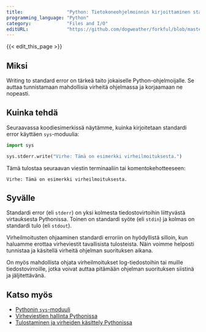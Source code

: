 ```yaml
---
title:                "Python: Tietokoneohjelmoinnin kirjoittaminen standardivirheeseen"
programming_language: "Python"
category:             "Files and I/O"
editURL:              "https://github.com/dogweather/forkful/blob/master/content/fi/python/writing-to-standard-error.md"
---
```


{{< edit_this_page >}}

## Miksi

Writing to standard error on tärkeä taito jokaiselle Python-ohjelmoijalle. Se auttaa tunnistamaan mahdollisia virheitä ohjelmassa ja korjaamaan ne nopeasti.

## Kuinka tehdä

Seuraavassa koodiesimerkissä näytämme, kuinka kirjoitetaan standardi error käyttäen `sys`-moduulia:

```Python
import sys

sys.stderr.write("Virhe: Tämä on esimerkki virheilmoituksesta.")
```
Tämä tulostaa seuraavan viestin terminaaliin tai komentokehotteeseen:

```
Virhe: Tämä on esimerkki virheilmoituksesta.
```

## Syvälle

Standardi error (eli `stderr`) on yksi kolmesta tiedostovirtoihin liittyvästä virtauksesta Pythonissa. Toinen on standardi syöte (eli `stdin`) ja kolmas on standardi tulo (eli `stdout`).

Virheilmoitusten ohjaaminen standardi erroriin on hyödyllistä silloin, kun haluamme erottaa virheviestit tavallisista tulosteista. Näin voimme helposti tunnistaa ja käsitellä virheitä ohjelman suorituksen aikana.

On myös mahdollista ohjata virheilmoitukset log-tiedostoihin tai muille tiedostovirroille, jotka voivat auttaa pitämään ohjelman suorituksen siistinä ja jäljitettävänä.

## Katso myös

- [Pythonin `sys`-moduuli](https://docs.python.org/3/library/sys.html)
- [Virheviestien hallinta Pythonissa](https://realpython.com/python-exceptions/)
- [Tulostaminen ja virheiden käsittely Pythonissa](https://realpython.com/python-print/)